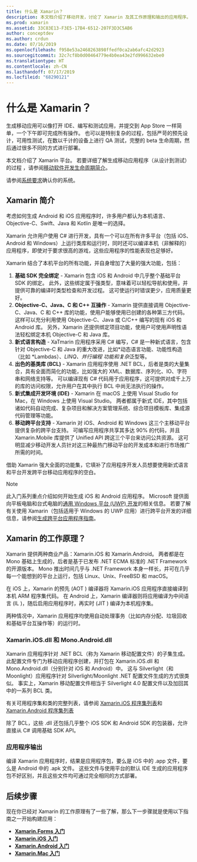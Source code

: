 ```yaml
---
title: 什么是 Xamarin？
description: 本文档介绍了移动开发，讨论了 Xamarin 及其工作原理和输出的应用程序。
ms.prod: xamarin
ms.assetid: 33C83E13-F3E5-17B4-6512-207F3D3C5AB6
author: conceptdev
ms.author: crdun
ms.date: 07/16/2019
ms.openlocfilehash: f958e53a2468263898ffedf0ca2ab6afc42d2923
ms.sourcegitcommit: 32c7cf8b0d00464779e4b0ea43e2fd996632ebe0
ms.translationtype: HT
ms.contentlocale: zh-CN
ms.lasthandoff: 07/17/2019
ms.locfileid: "68290121"
---
```

# <a name="what-is-xamarin"></a>什么是 Xamarin？

生成移动应用可以像打开 IDE、编写和测试应用，并提交到 App Store 一样简单，一个下午即可完成所有操作。 也可以是特别复杂的过程，包括严苛的预先设计，可用性测试，在数以千计的设备上进行 QA 测试，完整的 beta 生命周期，然后通过很多不同的方式进行部署。

本文档介绍了 Xamarin 平台。 若要详细了解生成移动应用程序（从设计到测试）的过程  ，请参阅[移动软件开发生命周期简介](~/cross-platform/get-started/introduction-to-mobile-sdlc.md)。

请参阅[系统要求](~/cross-platform/get-started/requirements.md#macos-requirements)确认你的系统。

## <a name="introduction-to-xamarin"></a>Xamarin 简介

考虑如何生成 Android 和 iOS 应用程序时，许多用户都认为本机语言、Objective-C、Swift、Java 和 Kotlin 是唯一的选择。

Xamarin 允许用户使用 C# 进行开发，具有一个可以在所有许多平台（包括 iOS、Android 和 Windows）上运行类库和运行时，同时还可以编译本机（非解释的）应用程序，即使对于要求很高的游戏，这些应用程序的性能表现也足够好。

Xamarin 结合了本机平台的所有功能，并自身增加了大量的强大功能，包括：

1.   **基础 SDK 完全绑定** - Xamarin 包含 iOS 和 Android 中几乎整个基础平台 SDK 的绑定。 此外，这些绑定属于强类型，意味着可以轻松导航和使用，并提供可靠的编译时类型检查和开发过程。 这可使运行时错误更少，应用质量更好。
1.   **Objective-C、Java、C 和 C++ 互操作** - Xamarin 提供直接调用 Objective-C、Java、C 和 C++ 库的功能，使用户能够使用已创建的各种第三方代码。 这样可以充分利用使用 Objective-C、Java 或 C/C++ 编写的现有 iOS 和 Android 库。 另外，Xamarin 还提供绑定项目功能，使用户可使用声明性语法轻松绑定本机 Objective-C 和 Java 库。
1.   **新式语言构造** - XaTmarin 应用程序采用 C# 编写，C# 是一种新式语言，包含针对 Objective-C 和 Java 的重大改进，比如*动态语言功能、功能性构造  （比如 *Lambdas）、*LINQ、并行编程  功能和复杂*泛型等。
1.   **出色的基类库 (BCL)** - Xamarin 应用程序使用 .NET BCL，后者是类的大量集合，具有全面而简化的功能，比如强大的 XML、数据库、序列化、IO、字符串和网络支持等。 可以编译现有 C# 代码用于应用程序，这可提供对成千上万的库的访问权限，允许用户在其中执行 BCL 中尚无法执行的操作。
1.   **新式集成开发环境 (IDE)** - Xamarin 在 macOS 上使用 Visual Studio for Mac，在 Windows 上使用 Visual Studio。 两者都属于新式 IDE，其中包括诸如代码自动完成、复杂项目和解决方案管理系统、综合项目模板库、集成源代码管理等功能。
1.   **移动跨平台支持** - Xamarin 对 iOS、Android 和 Windows 这三个主移动平台提供复杂的跨平台支持。 可编写应用程序共享其多达 90% 的代码，并且 Xamarin.Mobile 库提供了 Unified API 跨这三个平台来访问公共资源。 这可明显减少移动开发人员针对这三种最热门移动平台的开发成本和进行市场推广所需的时间。

借助 Xamarin 强大全面的功能集，它填补了应用程序开发人员想要使用新式语言和平台开发跨平台移动应用程序的空白。

> [!NOTE]
> 此入门系列重点介绍如何开始生成 iOS 和 Android 应用程序。 Microsoft 提供面向平板电脑和台式电脑的[通用 Windows 平台 (UWP) 开发](https://docs.microsoft.com/windows/uwp/develop/)的相关信息。 若要了解有关使用 Xamarin（包括适用于 Windows 的 UWP 应用）进行跨平台开发的详细信息，请参阅[生成跨平台应用程序指南](~/cross-platform/app-fundamentals/building-cross-platform-applications/index.md)。

## <a name="how-does-xamarin-work"></a>Xamarin 的工作原理？

Xamarin 提供两种商业产品：Xamarin.iOS 和 Xamarin.Android。 两者都是在 Mono  基础上生成的，后者是基于已发布 .NET ECMA 标准的 .NET Framework 的开源版本。 Mono 推出时间几乎与 .NET Framework 本身一样长，并可在几乎每一个能想到的平台上运行，包括 Linux、Unix、FreeBSD 和 macOS。

在 iOS 上，Xamarin 的预先  (AOT  ) 编译器将 Xamarin.iOS 应用程序直接编译到本机 ARM 程序集代码。 在 Android 上，Xamarin 编译器则将应用编译为中间语言  (IL  )，随后启用应用程序时，再实时  (JIT  ) 编译为本机程序集。

两种情况中，Xamarin 应用程序均使用自动处理事务（比如内存分配、垃圾回收和基础平台互操作等）的运行时。

### <a name="xamariniosdll-and-monoandroiddll"></a>Xamarin.iOS.dll 和 Mono.Android.dll

Xamarin 应用程序针对 .NET BCL（称为 Xamarin 移动配置文件）的子集生成。 此配置文件专门为移动应用程序创建，并打包在 Xamarin.iOS.dll 和 Mono.Android.dll（分别针对 iOS 和 Android）中。 这与 Silverlight（和 Moonlight）应用程序针对 Silverlight/Moonlight .NET 配置文件生成的方式很类似。 事实上，Xamarin 移动配置文件相当于 Silverlight 4.0 配置文件以及加回其中的一系列 BCL 类。

有关可用程序集和类的完整列表，请参阅 [Xamarin.iOS 程序集列表](~/cross-platform/internals/available-assemblies.md?context=xamarin/ios)和 [Xamarin.Android 程序集列表](~/cross-platform/internals/available-assemblies.md?context=xamarin/android)

除了 BCL，这些 .dll 还包括几乎整个 iOS SDK 和 Android SDK 的包装器，允许直接从 C# 调用基础 SDK API。

### <a name="application-output"></a>应用程序输出

编译 Xamarin 应用程序时，结果是应用程序包，要么是 iOS 中的 .app 文件，要么是 Android 中的 .apk 文件。 这些文件与使用平台的默认 IDE 生成的应用程序包不好区别，并且这些文件均可通过完全相同的方式部署。

## <a name="next-steps"></a>后续步骤

现在你已经对 Xamarin 的工作原理有了一些了解，那么下一步骤就是使用以下指南之一开始构建应用：

- [**Xamarin.Forms 入门**](~/get-started/index.yml)
- [**Xamarin.iOS 入门**](~/ios/get-started/hello-ios/index.md)
- [**Xamarin.Android 入门**](~/android/get-started/hello-android/index.md)
- [**Xamarin.Mac 入门**](~/mac/get-started/hello-mac.md)
